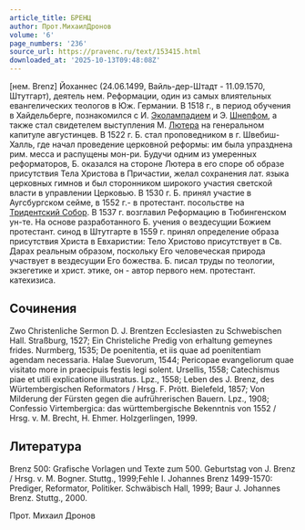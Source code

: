 ```yaml
---
article_title: БРЕНЦ
author: Прот.МихаилДронов
volume: '6'
page_numbers: '236'
source_url: https://pravenc.ru/text/153415.html
downloaded_at: '2025-10-13T09:48:08Z'
---
```


[нем. Brenz] Йоханнес (24.06.1499, Вайль-дер-Штадт - 
11.09.1570, Штутгарт), деятель нем. Реформации, один из самых влиятельных евангелических теологов в Юж. Германии. В 1518 г., в период обучения в Хайдельберге, познакомился с И. [Эколампадием](https://pravenc.ru/text/Эколампадием.html) и Э. [Шнепфом](https://pravenc.ru/text/Шнепфом.html), а также стал свидетелем выступления М. [Лютера](https://pravenc.ru/text/Лютер.html) на генеральном капитуле августинцев. В 1522 г. Б. стал проповедником в г. Швебиш-Халль, где начал проведение церковной реформы: им была упразднена рим. месса и распущены мон-ри. Будучи одним из умеренных реформаторов, Б. оказался на стороне Лютера в его споре об образе присутствия Тела Христова в Причастии, желал сохранения лат. языка церковных гимнов и был сторонником широкого участия светской власти в управлении Церковью. В 1530 г. Б. принял участие в Аугсбургском сейме, в 1552 г.-
в протестант. посольстве на [Тридентский Собор](<https://pravenc.ru/text/Тридентский Собор.html>). В 1537 г. возглавил Реформацию в Тюбингенском ун-те. На основе разработанного Б. учения о вездесущии Божием протестант. синод в Штутгарте в 1559 г. принял определение образа присутствия Христа в Евхаристии: Тело Христово присутствует в Св. Дарах реальным образом, поскольку Его человеческая природа участвует в вездесущии Его божества. Б. писал труды по теологии, экзегетике и христ. этике, он - автор первого нем. протестант. катехизиса.

## Сочинения

Zwo Christenliche Sermon D. J. Brentzen Ecclesiasten zu Schwebischen Hall. Straßburg, 1527; Ein Christeliche Predig von erhaltung gemeynes frides. Nurmberg, 1535; De poenitentia, et iis quae ad poenitentiam agendam necessaria. Halae Suevorum, 1544; Pericopae evangeliorum quae visitato more in praecipuis festis legi solent. Ursellis, 1558; Catechismus piae et utili explicatione illustratus. Lpz., 1558; Leben des J. Brenz, des Würtembergischen Reformators / Hrsg. F. Prött. Bielefeld, 1857; Von Milderung der Fürsten gegen die aufrührerischen Bauern. Lpz., 1908; Confessio Virtembergica: das württembergische Bekenntnis von 1552 / Hrsg. v. M. Brecht, H. Ehmer. Holzgerlingen, 1999.

## Литература

Brenz 500: Grafische Vorlagen und Texte zum 500. Geburtstag von J. Brenz / Hrsg. v. M. Bogner. Stuttg., 1999;Fehle I. Johannes Brenz 1499-1570: Prediger, Reformator, Politiker. Schwäbisch Hall, 1999; Baur J. Johannes Brenz. Stuttg., 2000.

Прот.  Михаил   Дронов
